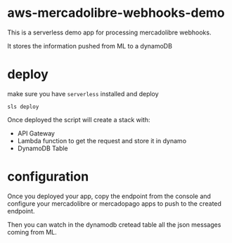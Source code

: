 # aws-mercadolibre-webhooks-demo

This is a serverless demo app for processing  mercadolibre webhooks. 

It stores the information pushed from ML to a dynamoDB

# deploy 

make sure you have `serverless` installed and deploy

```
sls deploy
```

Once deployed the script will create a stack with:
 - API Gateway
 - Lambda function to get the request and store it in dynamo
 - DynamoDB Table
 

# configuration 

Once you deployed your app, copy the endpoint from the console
and configure your mercadolibre or mercadopago apps to push to the created endpoint.

Then you can watch in the dynamodb cretead table all the json messages coming from ML. 




